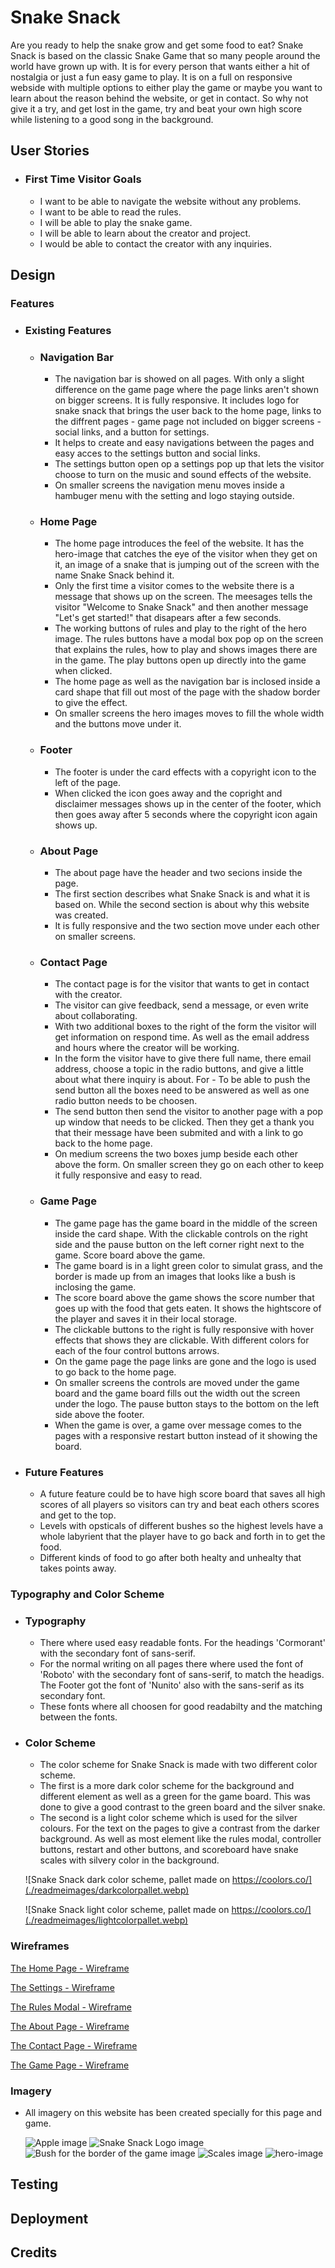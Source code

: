 # Snake Snack

Are you ready to help the snake grow and get some food to eat? 
Snake Snack is based on the classic Snake Game that so many people around the world have grown up with.
It is for every person that wants either a hit of nostalgia or just a fun easy game to play. It is on a full on responsive webside with multiple options to either play the game or maybe you want to learn about the reason behind the website, or get in contact. So why not give it a try, and get lost in the game, try and beat your own high score while listening to a good song in the background.

## __User Stories__

- ### First Time Visitor Goals

    - I want to be able to navigate the website without any problems.
    - I want to be able to read the rules.
    - I will be able to play the snake game.
    - I will be able to learn about the creator and project.
    - I would be able to contact the creator with any inquiries.

## __Design__

### __Features__

- ### Existing Features

  - ### Navigation Bar
    - The navigation bar is showed on all pages. With only a slight difference on the game page where the page links aren't shown on bigger screens. It is fully responsive. It includes logo for snake snack that brings the user back to the home page, links to the diffrent pages - game page not included on bigger screens - social links, and a button for settings. 
    - It helps to create and easy navigations between the pages and easy acces to the settings button and social links.
    - The settings button open op a settings pop up that lets the visitor choose to turn on the music and sound effects of the website.
    - On smaller screens the navigation menu moves inside a hambuger menu with the setting and logo staying outside.

  - ### Home Page
    - The home page introduces the feel of the website. It has the hero-image that catches the eye of the visitor when they get on it, an image of a snake that is jumping out of the screen with the name Snake Snack behind it. 
    - Only the first time a visitor comes to the website there is a message that shows up on the screen. The meesages tells the visitor "Welcome to Snake Snack" and then another message "Let's get started!" that disapears after a few seconds. 
    - The working buttons of rules and play to the right of the hero image. The rules buttons have a modal box pop op on the screen that explains the rules, how to play and shows images there are in the game. The play buttons open up directly into the game when clicked. 
    - The home page as well as the navigation bar is inclosed inside a card shape that fill out most of the page with the shadow border to give the effect.
    - On smaller screens the hero images moves to fill the whole width and the buttons move under it.

  - ### Footer
    - The footer is under the card effects with a copyright icon to the left of the page. 
    - When clicked the icon goes away and the copright and disclaimer messages shows up in the center of the footer, which then goes away after 5 seconds where the copyright icon again shows up.

  - ### About Page
    - The about page have the header and two secions inside the page.
    - The first section describes what Snake Snack is and what it is based on. While the second section is about why this website was created.
    - It is fully responsive and the two section move under each other on smaller screens. 

  - ### Contact Page
    - The contact page is for the visitor that wants to get in contact with the creator.
    - The visitor can give feedback, send a message, or even write about collaborating. 
    - With two additional boxes to the right of the form the visitor will get information on respond time. As well as the email address and hours where the creator will be working.
    - In the form the visitor have to give there full name, there email address, choose a topic in the radio buttons, and give a little about what there inquiry is about. For  - To be able to push the send button all the boxes need to be answered as well as one radio button needs to be choosen. 
    - The send button then send the visitor to another page with a pop up window that needs to be clicked. Then they get a thank you that their message have been submited and with a link to go back to the home page.
    - On medium screens the two boxes jump beside each other above the form. On smaller screen they go on each other to keep it fully responsive and easy to read.

  - ### Game Page
    - The game page has the game board in the middle of the screen inside the card shape. With the clickable controls on the right side and the pause button on the left corner right next to the game. Score board above the game.
    - The game board is in a light green color to simulat grass, and the border is made up from an images that looks like a bush is inclosing the game. 
    - The score board above the game shows the score number that goes up with the food that gets eaten. It shows the hightscore of the player and saves it in their local storage.
    - The clickable buttons to the right is fully responsive with hover effects that shows they are clickable. With different colors for each of the four control buttons arrows.
    - On the game page the page links are gone and the logo is used to go back to the home page. 
    - On smaller screens the controls are moved under the game board and the game board fills out the width out the screen under the logo. The pause button stays to the bottom on the left side above the footer. 
    - When the game is over, a game over message comes to the pages with a responsive restart button instead of it showing the board.

- ### Future Features
  - A future feature could be to have high score board that saves all high scores of all players so visitors can try and beat each others scores and get to the top.
  - Levels with opsticals of different bushes so the highest levels have a whole labyrient that the player have to go back and forth in to get the food.
  - Different kinds of food to go after both healty and unhealty that takes points away.  

### __Typography and Color Scheme__

- ### Typography
  - There where used easy readable fonts. For the headings 'Cormorant' with the secondary font of sans-serif.
  - For the normal writing on all pages there where used the font of 'Roboto' with the secondary font of sans-serif, to match the headigs. The Footer got the font of 'Nunito' also with the sans-serif as its secondary font.
  - These fonts where all choosen for good readabilty and the matching between the fonts.

- ### Color Scheme
  - The color scheme for Snake Snack is made with two different color scheme. 
  - The first is a more dark color scheme for the background and different element as well as a green for the game board. This was done to give a good contrast to the green board and the silver snake.
  - The second is a light color scheme which is used for the silver colours. For the text on the pages to give a contrast from the darker background. As well as most element like the rules modal, controller buttons, restart and other buttons, and scoreboard have snake scales with silvery color in the background.

  ![Snake Snack dark color scheme, pallet made on https://coolors.co/](./readmeimages/darkcolorpallet.webp)

  ![Snake Snack light color scheme, pallet made on https://coolors.co/](./readmeimages/lightcolorpallet.webp)

### __Wireframes__

[The Home Page - Wireframe](./readmeimages/wireframes/homewireframes.png)

[The Settings - Wireframe](./readmeimages/wireframes/settingswireframes.png)

[The Rules Modal - Wireframe](./readmeimages/wireframes/ruleswireframes.png)

[The About Page - Wireframe](./readmeimages/wireframes/aboutwireframes.png)

[The Contact Page - Wireframe](./readmeimages/wireframes/contactwireframes.png)

[The Game Page - Wireframe](./readmeimages/wireframes/gamewireframes.png)

### __Imagery__
  - All imagery on this website has been created specially for this page and game.

    ![Apple image](./readmeimages/apple.webp)
    ![Snake Snack Logo image](./readmeimages/logo.webp)
    ![Bush for the border of the game image](./readmeimages/bush.webp)
    ![Scales image](./readmeimages/scales.webp)
    ![hero-image](./readmeimages/heroimage.webp)

## __Testing__

## __Deployment__

## __Credits__